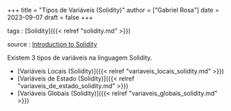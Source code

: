 +++
title = "Tipos de Variáveis (Solidity)"
author = ["Gabriel Rosa"]
date = 2023-09-07
draft = false
+++

tags
: [Solidity]({{< relref "solidity.md" >}})

source
: [Introduction to Solidity](https://learnweb3.io/degrees/ethereum-developer-degree/freshman/introduction-to-solidity/)

Existem 3 tipos de variáveis na linguagem Solidity.

-   [Variáveis Locais (Solidity)]({{< relref "variaveis_locais_solidity.md" >}})
-   [Variáveis de Estado (Solidity)]({{< relref "variaveis_de_estado_solidity.md" >}})
-   [Variáveis Globais (Solidity)]({{< relref "variaveis_globais_solidity.md" >}})
